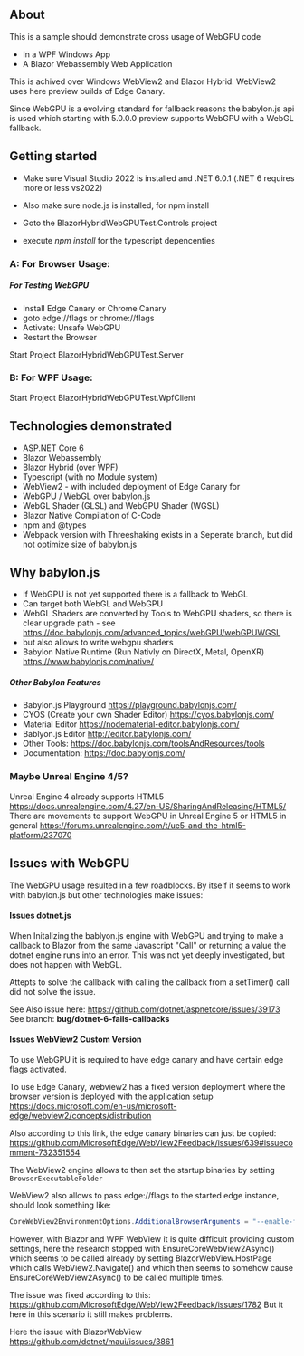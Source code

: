 ## About

This is a sample should demonstrate cross usage of WebGPU code
- In a WPF Windows App
- A Blazor Webassembly Web Application

This is achived over Windows WebView2 and Blazor Hybrid.
WebView2 uses here preview builds of Edge Canary.

Since WebGPU is a evolving standard for fallback reasons the babylon.js api
is used which starting with 5.0.0.0 preview supports WebGPU with a WebGL fallback.

## Getting started

- Make sure Visual Studio 2022 is installed and .NET 6.0.1 (.NET 6 requires more or less vs2022)
- Also make sure node.js is installed, for npm install

- Goto the BlazorHybridWebGPUTest.Controls project
- execute *npm install* for the typescript depencenties

### A: For Browser Usage:

##### For Testing WebGPU

- Install Edge Canary or Chrome Canary
- goto edge://flags or chrome://flags
- Activate: Unsafe WebGPU
- Restart the Browser

Start Project 
BlazorHybridWebGPUTest.Server

### B: For WPF Usage:

Start Project
BlazorHybridWebGPUTest.WpfClient

## Technologies demonstrated
- ASP.NET Core 6
- Blazor Webassembly
- Blazor Hybrid (over WPF)
- Typescript (with no Module system)
- WebView2 - with included deployment of Edge Canary for 
- WebGPU / WebGL over babylon.js
- WebGL Shader (GLSL) and WebGPU Shader (WGSL)
- Blazor Native Compilation of C-Code
- npm and @types
- Webpack version with Threeshaking exists in a Seperate branch, but did not optimize size of babylon.js

## Why babylon.js

- If WebGPU is not yet supported there is a fallback to WebGL
- Can target both WebGL and WebGPU
- WebGL Shaders are converted by Tools to WebGPU shaders, so there is clear upgrade path - see https://doc.babylonjs.com/advanced_topics/webGPU/webGPUWGSL
- but also allows to write webgpu shaders
- Babylon Native Runtime (Run Nativly on DirectX, Metal, OpenXR) https://www.babylonjs.com/native/ 

##### Other Babylon Features

- Babylon.js Playground https://playground.babylonjs.com/
- CYOS (Create your own Shader Editor) https://cyos.babylonjs.com/
- Material Editor https://nodematerial-editor.babylonjs.com/
- Bablyon.js Editor http://editor.babylonjs.com/
- Other Tools: https://doc.babylonjs.com/toolsAndResources/tools
- Documentation: https://doc.babylonjs.com/

### Maybe Unreal Engine 4/5?

Unreal Engine 4 already supports HTML5 https://docs.unrealengine.com/4.27/en-US/SharingAndReleasing/HTML5/
There are movements to support WebGPU in Unreal Engine 5 or HTML5 in general https://forums.unrealengine.com/t/ue5-and-the-html5-platform/237070

## Issues with WebGPU

The WebGPU usage resulted in a few roadblocks. By itself it seems to work with babylon.js but other technologies make issues:

#### Issues dotnet.js

When Initalizing the bablyon.js engine with WebGPU and trying to make a callback 
to Blazor from the same Javascript "Call" or returning a value the dotnet engine runs into an error.
This was not yet deeply investigated, but does not happen with WebGL.

Attepts to solve the callback with calling the callback from a setTimer() call did not solve the issue.

See Also issue here:
https://github.com/dotnet/aspnetcore/issues/39173
See branch: **bug/dotnet-6-fails-callbacks**

#### Issues WebView2 Custom Version

To use WebGPU it is required to have edge canary and have certain edge flags activated.

To use Edge Canary, webview2 has a fixed version deployment where the browser version is deployed with the application setup
https://docs.microsoft.com/en-us/microsoft-edge/webview2/concepts/distribution

Also according to this link, the edge canary binaries can just be copied:
https://github.com/MicrosoftEdge/WebView2Feedback/issues/639#issuecomment-732351554

The WebView2 engine allows to then set the startup binaries by setting `BrowserExecutableFolder`

WebView2 also allows to pass edge://flags to the started edge instance,
should look something like: 
```csharp
CoreWebView2EnvironmentOptions.AdditionalBrowserArguments = "--enable-features=enable-unsafe-webgpu
```

However, with Blazor and WPF WebView it is quite difficult providing custom settings,
here the research stopped with EnsureCoreWebView2Async() which seems to be called already by setting BlazorWebView.HostPage which calls WebView2.Navigate() and which then seems to somehow cause EnsureCoreWebView2Async() to be called multiple times.

The issue was fixed according to this: https://github.com/MicrosoftEdge/WebView2Feedback/issues/1782
But it here in this scenario it still makes problems.

Here the issue with BlazorWebView
https://github.com/dotnet/maui/issues/3861
